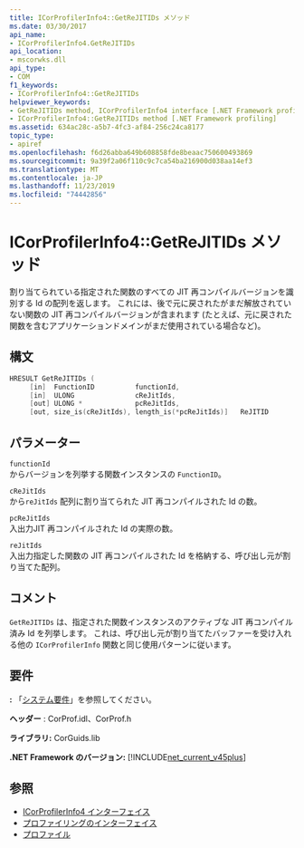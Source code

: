```yaml
---
title: ICorProfilerInfo4::GetReJITIDs メソッド
ms.date: 03/30/2017
api_name:
- ICorProfilerInfo4.GetReJITIDs
api_location:
- mscorwks.dll
api_type:
- COM
f1_keywords:
- ICorProfilerInfo4::GetReJITIDs
helpviewer_keywords:
- GetReJITIDs method, ICorProfilerInfo4 interface [.NET Framework profiling]
- ICorProfilerInfo4::GetReJITIDs method [.NET Framework profiling]
ms.assetid: 634ac28c-a5b7-4fc3-af84-256c24ca8177
topic_type:
- apiref
ms.openlocfilehash: f6d26abba649b608858fde8beaac750600493869
ms.sourcegitcommit: 9a39f2a06f110c9c7ca54ba216900d038aa14ef3
ms.translationtype: MT
ms.contentlocale: ja-JP
ms.lasthandoff: 11/23/2019
ms.locfileid: "74442856"
---
```

# <a name="icorprofilerinfo4getrejitids-method"></a>ICorProfilerInfo4::GetReJITIDs メソッド
割り当てられている指定された関数のすべての JIT 再コンパイルバージョンを識別する Id の配列を返します。 これには、後で元に戻されたがまだ解放されていない関数の JIT 再コンパイルバージョンが含まれます (たとえば、元に戻された関数を含むアプリケーションドメインがまだ使用されている場合など)。  
  
## <a name="syntax"></a>構文  
  
```cpp
HRESULT GetReJITIDs (  
     [in]  FunctionID          functionId,  
     [in]  ULONG               cReJitIds,  
     [out] ULONG *             pcReJitIds,  
     [out, size_is(cReJitIds), length_is(*pcReJitIds)]   ReJITID        reJitIds[]);  
```  
  
## <a name="parameters"></a>パラメーター  
 `functionId`  
 からバージョンを列挙する関数インスタンスの `FunctionID`。  
  
 `cReJitIds`  
 から`reJitIds` 配列に割り当てられた JIT 再コンパイルされた Id の数。  
  
 `pcReJitIds`  
 入出力JIT 再コンパイルされた Id の実際の数。  
  
 `reJitIds`  
 入出力指定した関数の JIT 再コンパイルされた Id を格納する、呼び出し元が割り当てた配列。  
  
## <a name="remarks"></a>コメント  
 `GetReJITIDs` は、指定された関数インスタンスのアクティブな JIT 再コンパイル済み Id を列挙します。 これは、呼び出し元が割り当てたバッファーを受け入れる他の `ICorProfilerInfo` 関数と同じ使用パターンに従います。  
  
## <a name="requirements"></a>要件  
 **:** 「[システム要件](../../../../docs/framework/get-started/system-requirements.md)」を参照してください。  
  
 **ヘッダー** : CorProf.idl、CorProf.h  
  
 **ライブラリ:** CorGuids.lib  
  
 **.NET Framework のバージョン:** [!INCLUDE[net_current_v45plus](../../../../includes/net-current-v45plus-md.md)]  
  
## <a name="see-also"></a>参照

- [ICorProfilerInfo4 インターフェイス](../../../../docs/framework/unmanaged-api/profiling/icorprofilerinfo4-interface.md)
- [プロファイリングのインターフェイス](../../../../docs/framework/unmanaged-api/profiling/profiling-interfaces.md)
- [プロファイル](../../../../docs/framework/unmanaged-api/profiling/index.md)

